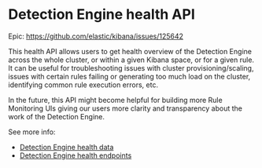 # Detection Engine health API

Epic: https://github.com/elastic/kibana/issues/125642

This health API allows users to get health overview of the Detection Engine across the whole cluster, or within a given Kibana space, or for a given rule. It can be useful for troubleshooting issues with cluster provisioning/scaling, issues with certain rules failing or generating too much load on the cluster, identifying common rule execution errors, etc.

In the future, this API might become helpful for building more Rule Monitoring UIs giving our users more clarity and transparency about the work of the Detection Engine.

See more info:

- [Detection Engine health data](./health_data.md)
- [Detection Engine health endpoints](./health_endpoints.md)
